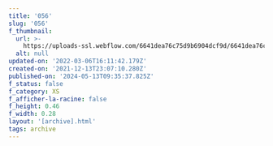 ```yaml
---
title: '056'
slug: '056'
f_thumbnail:
  url: >-
    https://uploads-ssl.webflow.com/6641dea76c75d9b6904dcf9d/6641dea76c75d9b6904dd20a_056.jpg
  alt: null
updated-on: '2022-03-06T16:11:42.179Z'
created-on: '2021-12-13T23:07:10.280Z'
published-on: '2024-05-13T09:35:37.825Z'
f_status: false
f_category: XS
f_afficher-la-racine: false
f_height: 0.46
f_width: 0.28
layout: '[archive].html'
tags: archive
---
```



